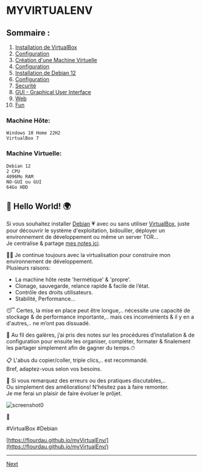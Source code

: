 #   MYVIRTUALENV
##  Sommaire :
01. [Installation de VirtualBox](01-vbox-install.md)  
02. [Configuration](02-vbox-config.md)  
03. [Création d'une Machine Virtuelle](03-machine-create.md)  
04. [Configuration](04-machine-config.md)  
05. [Installation de Debian 12](05-debian-install.md)  
06. [Configuration](06-debian-config.md)  
07. [Securité](07-debian-security.md)  
08. [GUI - Graphical User Interface](08-debian-GUI.md)  
09. [Web](09-debian-web.md)  
10. [Fun](10-debian-fun.md)  


### Machine Hôte:
    Windows 10 Home 22H2
    VirtualBox 7  

### Machine Virtuelle:
    Debian 12
    2 CPU
    4096Mo RAM
    NO-GUI ou GUI
    64Go HDD

## 👋 Hello World! 🌍
Si vous souhaitez installer [Debian](https://www.debian.org) 💗 avec ou sans utiliser [VirtualBox](https://www.virtualbox.org), juste pour découvrir le système d'exploitation, bidouiller, déployer un environnement de développement ou même un server TOR...  
Je centralise & partage [mes notes ici](https://flourdau.github.io/myVirtualEnv/).  

👨‍💻 Je continue toujours avec la virtualisation pour construire mon environnement de développement.  
Plusieurs raisons:
- La machine hôte reste 'hermétique' & 'propre'.
- Clonage, sauvegarde, relance rapide & facile de l’état.
- Contrôle des droits utilisateurs.
- Stabilité, Performance...

😴 Certes, la mise en place peut être longue,.. nécessite une capacité de stockage & de performance importante,.. mais ces inconvénients & il y en a d'autres,.. ne m’ont pas dissuadé.  

💪 Au fil des galères, j’ai pris des notes sur les procédures d’installation & de configuration pour ensuite les organiser, compléter, formater & finalement les partager simplement afin de gagner du temps.⏱  

📋 L'abus du copier/coller, triple clics,.. est recommandé.   
Bref, adaptez-vous selon vos besoins.  

💬 Si vous remarquez des erreurs ou des pratiques discutables,..  
Ou simplement des améliorations! N’hésitez pas à faire remonter.  
Je me ferai un plaisir de faire évoluer le prôjet.   

![screenshot0](IMG/10-debian-fun/00.png)  

🤖

#VirtualBox #Debian   

[https://flourdau.github.io/myVirtualEnv/](https://flourdau.github.io/myVirtualEnv/)

___
[Next](01-vbox-install.md)